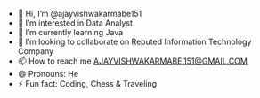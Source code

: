 - 👋 Hi, I’m @ajayvishwakarmabe151
- 👀 I’m interested in Data Analyst
- 🌱 I’m currently learning Java
- 💞️ I’m looking to collaborate on Reputed Information Technology Company
- 📫 How to reach me AJAYVISHWAKARMABE.151@GMAIL.COM
- 😄 Pronouns: He
- ⚡ Fun fact: Coding, Chess & Traveling

<!---
ajayvishwakarmabe151/ajayvishwakarmabe151 is a ✨ special ✨ repository because its `README.md` (this file) appears on your GitHub profile.
You can click the Preview link to take a look at your changes.
--->
